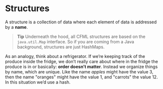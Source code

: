 # Structures

A structure is a collection of data where each element of data is addressed by a **name**.  

> **Tip** Underneath the hood, all CFML structures are based on the `java.util.Map` interface.  So if you are coming from a Java background, structures are just HashMaps. 

 
As an analogy, think about a refrigerator. If we’re keeping track of the produce inside the fridge, we don’t really care about where in the fridge the produce is in or basically: **order doesn’t matter**. Instead we organize things by name, which are unique. Like the name *apples* might have the value 3, then the name "oranges" might have the value 1, and "carrots" the value 12. In this situation we’d use a hash.